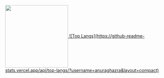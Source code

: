 

<a href="https://github.com/anuraghazra/github-readme-stats">
  <img height=200 align="center" src="https://github-readme-stats.vercel.app/api?username=Mallhw" />
</a>
<a href="https://github.com/anuraghazra/convoychat">
  ![Top Langs](https://github-readme-stats.vercel.app/api/top-langs/?username=anuraghazra&layout=compact)
</a>



<!---
Mallhw/Mallhw is a ✨ special ✨ repository because its `README.md` (this file) appears on your GitHub profile.
You can click the Preview link to take a look at your changes.
--->
